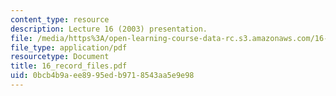 ```yaml
---
content_type: resource
description: Lecture 16 (2003) presentation.
file: /media/https%3A/open-learning-course-data-rc.s3.amazonaws.com/16-01-unified-engineering-i-ii-iii-iv-fall-2005-spring-2006/0bcb4b9aee8995edb9718543aa5e9e98_16_record_files.pdf
file_type: application/pdf
resourcetype: Document
title: 16_record_files.pdf
uid: 0bcb4b9a-ee89-95ed-b971-8543aa5e9e98
---
```

